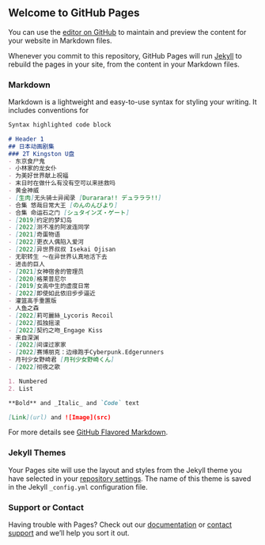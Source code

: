 ## Welcome to GitHub Pages

You can use the [editor on GitHub](https://github.com/gzg1984/gzg1984.github.io/edit/main/index.md) to maintain and preview the content for your website in Markdown files.

Whenever you commit to this repository, GitHub Pages will run [Jekyll](https://jekyllrb.com/) to rebuild the pages in your site, from the content in your Markdown files.

### Markdown

Markdown is a lightweight and easy-to-use syntax for styling your writing. It includes conventions for

```markdown
Syntax highlighted code block

# Header 1
## 日本动画剧集
### 2T Kingston U盘
- 东京食尸鬼
- 小林家的龙女仆
- 为美好世界献上祝福
- 末日时在做什么有没有空可以来拯救吗
- 黄金神威
- [生肉]无头骑士异闻录 [Durarara!! デュラララ!!]
- 合集 悠哉日常大王 [のんのんびより]
- 合集 命运石之门 [シュタインズ・ゲート]
- [2019]约定的梦幻岛
- [2022]测不准的阿波连同学
- [2021]奇蛋物语
- [2022]更衣人偶陷入爱河
- [2022]异世界叔叔 Isekai Ojisan
- 无职转生 ～在异世界认真地活下去
- 进击的巨人
- [2021]女神宿舍的管理员
- [2020]格莱普尼尔
- [2019]女高中生的虚度日常
- [2022]即使如此依旧步步逼近
- 灌篮高手重置版
- 人鱼之森
- [2022]莉可麗絲_Lycoris Recoil
- [2022]孤独摇滚
- [2022]契约之吻_Engage Kiss
- 来自深渊
- [2022]间谍过家家
- [2022]赛博朋克：边缘跑手Cyberpunk.Edgerunners
- 月刊少女野崎君 [月刊少女野崎くん]
- [2022]彻夜之歌

1. Numbered
2. List

**Bold** and _Italic_ and `Code` text

[Link](url) and ![Image](src)
```

For more details see [GitHub Flavored Markdown](https://guides.github.com/features/mastering-markdown/).

### Jekyll Themes

Your Pages site will use the layout and styles from the Jekyll theme you have selected in your [repository settings](https://github.com/gzg1984/gzg1984.github.io/settings/pages). The name of this theme is saved in the Jekyll `_config.yml` configuration file.

### Support or Contact

Having trouble with Pages? Check out our [documentation](https://docs.github.com/categories/github-pages-basics/) or [contact support](https://support.github.com/contact) and we’ll help you sort it out.

